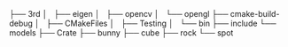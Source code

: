 <div>
├── 3rd
│   ├── eigen
│   ├── opencv
│   └── opengl
├── cmake-build-debug
│   ├── CMakeFiles
│   ├── Testing
│   └── bin
├── include
└── models
    ├── Crate
    ├── bunny
    ├── cube
    ├── rock
    └── spot
</div>
